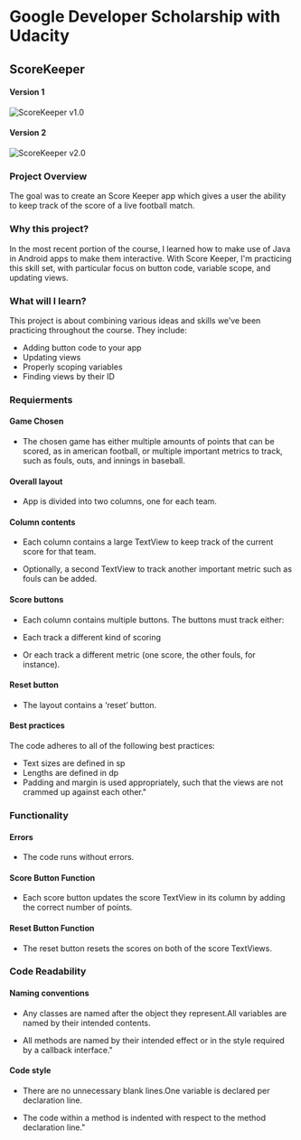 # Google Developer Scholarship with Udacity

## ScoreKeeper

#### Version 1
![ScoreKeeper v1.0](http://g.recordit.co/eseChLGuG8.gif)

#### Version 2
![ScoreKeeper v2.0](http://g.recordit.co/b5laTZsjyT.gif)

### Project Overview

The goal was to create an Score Keeper app which gives a user the ability to keep track of the score of a live football match.

### Why this project?
In the most recent portion of the course, I learned how to make use of Java in Android apps to make them interactive. With Score Keeper, I'm practicing this skill set, with particular focus on button code, variable scope, and updating views.

### What will I learn?

This project is about combining various ideas and skills we’ve been practicing throughout the course. They include:
* Adding button code to your app
* Updating views
* Properly scoping variables
* Finding views by their ID

### Requierments

#### Game Chosen

* The chosen game has either multiple amounts of points that can be scored, as in american football, or multiple important metrics to track, such as fouls, outs, and innings in baseball.

#### Overall layout

* App is divided into two columns, one for each team.

#### Column contents

* Each column contains a large TextView to keep track of the current score for that team.

* Optionally, a second TextView to track another important metric such as fouls can be added.

#### Score buttons

* Each column contains multiple buttons. The buttons must track either:

* Each track a different kind of scoring

* Or each track a different metric (one score, the other fouls, for instance).

#### Reset button

* The layout contains a ‘reset’ button.


#### Best practices

The code adheres to all of the following best practices:

* Text sizes are defined in sp
* Lengths are defined in dp
* Padding and margin is used appropriately, such that the views are not crammed up against each other."

### Functionality

#### Errors

* The code runs without errors.

#### Score Button Function

* Each score button updates the score TextView in its column by adding the correct number of points.

#### Reset Button Function

* The reset button resets the scores on both of the score TextViews.


### Code Readability

#### Naming conventions

* Any classes are named after the object they represent.All variables are named by their intended contents.

* All methods are named by their intended effect or in the style required by a callback interface."

#### Code style

* There are no unnecessary blank lines.One variable is declared per declaration line.

* The code within a method is indented with respect to the method declaration line."